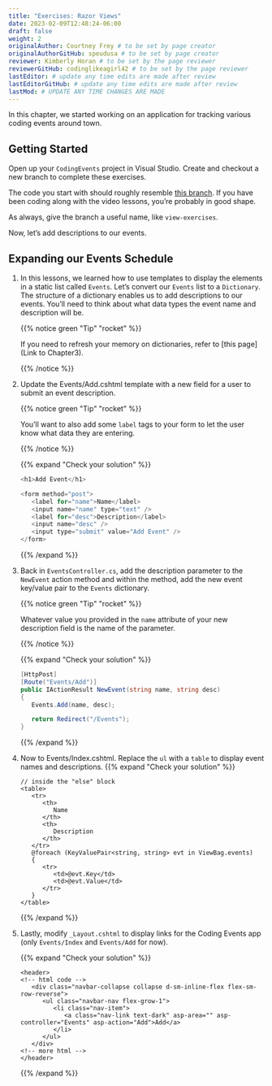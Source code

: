 ```yaml
---
title: "Exercises: Razor Views"
date: 2023-02-09T12:48:24-06:00
draft: false
weight: 2
originalAuthor: Courtney Frey # to be set by page creator
originalAuthorGitHub: speudusa # to be set by page creator
reviewer: Kimberly Horan # to be set by the page reviewer
reviewerGitHub: codinglikeagirl42 # to be set by the page reviewer
lastEditor: # update any time edits are made after review
lastEditorGitHub: # update any time edits are made after review
lastMod: # UPDATE ANY TIME CHANGES ARE MADE
---
```


In this chapter, we started working on an application for tracking various coding events around town.

## Getting Started
Open up your `CodingEvents` project in Visual Studio. Create and checkout a new branch to complete these exercises.

<!-- TODO: Link to branch -->
The code you start with should roughly resemble [this branch](LINK). If you have been coding along with the video lessons, you’re probably in good shape.

As always, give the branch a useful name, like `view-exercises`.

Now, let’s add descriptions to our events.

## Expanding our Events Schedule

1. In this lessons, we learned how to use templates to display the elements in a static list called `Events`. Let’s convert our `Events` list to a `Dictionary`. The structure of a dictionary enables us to add descriptions to our events. You’ll need to think about what data types the event name and description will be.

   {{% notice green "Tip" "rocket" %}}

   If you need to refresh your memory on dictionaries, refer to [this page](Link to Chapter3).

   {{% /notice %}}

1. Update the Events/Add.cshtml template with a new field for a user to submit an event description.

   {{% notice green "Tip" "rocket" %}}

   You’ll want to also add some `label` tags to your form to let the user know what data they are entering.

   {{% /notice %}}

   {{% expand "Check your solution" %}}
   ```csharp
   <h1>Add Event</h1>

   <form method="post">
      <label for="name">Name</label>
      <input name="name" type="text" />
      <label for="desc">Description</label>
      <input name="desc" />
      <input type="submit" value="Add Event" />
   </form>
   ```
   {{% /expand %}}

1. Back in `EventsController.cs`, add the description parameter to the `NewEvent` action method and within the method, add the new event key/value pair to the `Events` dictionary.   

   {{% notice green "Tip" "rocket" %}}

   Whatever value you provided in the `name` attribute of your new description field is the name of the parameter.

   {{% /notice %}}

   {{% expand "Check your solution" %}}
   ```csharp
   [HttpPost]
   [Route("Events/Add")]
   public IActionResult NewEvent(string name, string desc)
   {
      Events.Add(name, desc);

      return Redirect("/Events");
   }
   ```
   {{% /expand %}}

1. Now to Events/Index.cshtml. Replace the `ul` with a `table` to display event names and descriptions.
   {{% expand "Check your solution" %}}
   ```csharp{linenos=table,hl_lines=[],linenostart=1}
   // inside the "else" block
   <table>
      <tr>
         <th>
            Name
         </th>
         <th>
            Description
         </th>
      </tr>
      @foreach (KeyValuePair<string, string> evt in ViewBag.events)
      {
         <tr>
            <td>@evt.Key</td>
            <td>@evt.Value</td>
         </tr>
      }
   </table>
   ```
   {{% /expand %}}   


1. Lastly, modify `_Layout.cshtml` to display links for the Coding Events app (only `Events/Index` and `Events/Add` for now).

   {{% expand "Check your solution" %}}
   ```csharp{linenos=table,hl_lines=[],linenostart=1}
   <header>
   <!-- html code -->
      <div class="navbar-collapse collapse d-sm-inline-flex flex-sm-row-reverse">
         <ul class="navbar-nav flex-grow-1">
            <li class="nav-item">
               <a class="nav-link text-dark" asp-area="" asp-controller="Events" asp-action="Add">Add</a>
            </li>
         </ul>
      </div>
   <!-- more html -->
   </header>
   ```
   {{% /expand %}}
